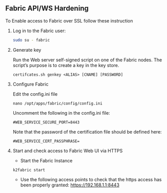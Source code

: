 ## Fabric API/WS Hardening

To Enable access to Fabric over SSL follow these instruction

1. Log in to the Fabric user:
	```bash
	sudo su - fabric
	```
2. Generate key

	Run the Web server self-signed script on one of the Fabric nodes. The script’s purpose is to create a key in the key store.
	```
	certifcates.sh genkey <ALIAS> [CNAME] [PASSWORD]
	```
3. Configure Fabric

	Edit the config.ini file
	```
	nano /opt/apps/fabric/config/config.ini
	```
	Uncomment the following in the config.ini file:
	```
	#WEB_SERVICE_SECURE_PORT=8443
	```
	Note that the password of the certification file should be defined here:
	```
	#WEB_SERVICE_CERT_PASSPHRASE=
	```
4. Start and check access to Fabric Web UI via HTTPS

	* Start the Fabric Instance
	```
	k2fabric start	
	```
	* Use the following access points to check that the https access has been properly granted:
		https://192.168.1.1:8443
